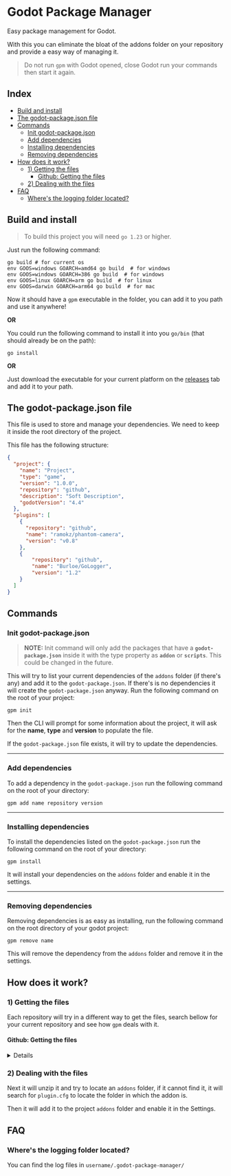 # Godot Package Manager<!-- omit from toc -->

Easy package management for Godot.

With this you can eliminate the bloat of the addons folder on your repository and provide a easy way of managing it.
> Do not run `gpm` with Godot opened, close Godot run your commands then start it again.

## Index <!-- omit from toc -->

- [Build and install](#build-and-install)
- [The godot-package.json file](#the-godot-packagejson-file)
- [Commands](#commands)
  - [Init godot-package.json](#init-godot-packagejson)
  - [Add dependencies](#add-dependencies)
  - [Installing dependencies](#installing-dependencies)
  - [Removing dependencies](#removing-dependencies)
- [How does it work?](#how-does-it-work)
  - [1) Getting the files](#1-getting-the-files)
    - [Github: Getting the files](#github-getting-the-files)
  - [2) Dealing with the files](#2-dealing-with-the-files)
- [FAQ](#faq)
  - [Where's the logging folder located?](#wheres-the-logging-folder-located)

## <a name="build-and-install"></a>Build and install

> To build this project you will need `go 1.23` or higher.

Just run the following command:

```shell
go build # for current os
env GOOS=windows GOARCH=amd64 go build  # for windows
env GOOS=windows GOARCH=386 go build  # for windows
env GOOS=linux GOARCH=arm go build  # for linux
env GOOS=darwin GOARCH=arm64 go build  # for mac
```

Now it should have a `gpm` executable in the folder, you can add it to you path and use it anywhere!

**OR**

You could run the following command to install it into you `go/bin` (that should already be on the path):
```shell
go install
```

**OR**

Just download the executable for your current platform on the [releases](https://github.com/Vinicius-Brito-Costa/godot-package-manager-backup/releases) tab and add it to your path.

## <a name="the-godot-packagejson-file"></a>The godot-package.json file

This file is used to store and manage your dependencies. We need to keep it inside the root directory of the project.

This file has the following structure:
```json
{
  "project": {
    "name": "Project",
    "type": "game",
    "version": "1.0.0",
    "repository": "github",
    "description": "Soft Description",
    "godotVersion": "4.4"
  },
  "plugins": [
    {
      "repository": "github",
      "name": "ramokz/phantom-camera",
      "version": "v0.8"
    },
    {
        "repository": "github",
        "name": "Burloe/GoLogger",
        "version": "1.2"
    }
  ]
}
```

## <a name="commands"></a>Commands

### <a name="init-godot-packagejson"></a>Init godot-package.json
> **NOTE:** Init command will only add the packages that have a **```godot-package.json```** inside it with the type property as **```addon```** or **```scripts```**. This could be changed in the future.

This will try to list your current dependencies of the ```addons``` folder (if there's any) and add it to the ```godot-package.json```. If there's is no dependencies it will create the ```godot-package.json``` anyway.
Run the following command on the root of your project:
```shell
gpm init
```

Then the CLI will prompt for some information about the project, it will ask for the **name**, **type** and **version** to populate the file.

If the ```godot-package.json``` file exists, it will try to update the dependencies.

---
### <a name="add-dependencies"></a>Add dependencies
To add a dependency in the ```godot-package.json``` run the following command on the root of your directory:

```shell
gpm add name repository version
```
---
### <a name="installing-dependencies"></a>Installing dependencies
To install the dependencies listed on the ```godot-package.json``` run the following command on the root of your directory:

```shell
gpm install
```

It will install your dependencies on the ```addons``` folder and enable it in the settings.

---
### <a name="removing-dependencies"></a>Removing dependencies
Removing dependencies is as easy as installing, run the following command on the root directory of your godot project:

```shell
gpm remove name
```

This will remove the dependency from the ```addons``` folder and remove it in the settings.


## <a name="how-dows-it-work-?"></a>How does it work?


### 1) Getting the files

Each repository will try in a different way to get the files, search bellow for your current repository and see how ```gpm``` deals with it.

#### <a name="github-getting-the-files"></a>Github: Getting the files
<details>
<summary>Details</summary>
<br>

The ```gpm``` will try to access the repository with the given name and search for a release with the version.

Example with a github repository:

**repository:** github  
**name:** ramokz/phantom-camera  
**version:** v0.8

**1.a)** Making the request

```
GET https://github.com/ramokz/phantom-camera/archive/refs/tags/v0.8.zip
```

**1.b)** Making an authenticated request
Now, if you want to download a plugin that's not available to the public you can add a config object to your ```godo-package.json``` file.

Let's use the exemple from above, now with the configuration:

```json
{
    "repository": "github",
    "name": "ramokz/phantom-camera",
    "version": "v0.8",
    "config": {
        "authentication": {
            "token": "my_token"
        }
    }
}
```

With this ```gpm``` will try to make an authenticated request to the repository **before** trying to download it via <a name="how-dows-it-work-1.a">1.a</a> method.

**Config model:**

```json
{
    ...,
    "config": {
        "authentication": {
            "token": "my_token"
        }
    }
}
```

The token can be generated in https://github.com/settings/tokens
**Remember:** the application only needs the **read access to code and metadata** permission.
</details>



### 2) Dealing with the files
Next it will unzip it and try to locate an ```addons``` folder, if it cannot find it, it will search for ```plugin.cfg``` to locate the folder in which the addon is.

Then it will add it to the project ```addons``` folder and enable it in the Settings.

## <a name="faq"></a>FAQ

### <a name="wheres-the-logging-folder-located"></a>Where's the logging folder located?
You can find the log files in `username/.godot-package-manager/`